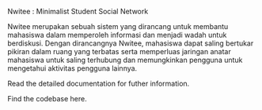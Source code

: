 Nwitee : Minimalist Student Social Network

Nwitee merupakan sebuah sistem yang dirancang untuk membantu mahasiswa dalam memperoleh informasi dan menjadi wadah untuk berdiskusi. Dengan dirancangnya Nwitee, mahasiswa dapat saling bertukar pikiran dalam ruang yang terbatas serta memperluas jaringan anatar mahasiswa untuk saling terhubung dan memungkinkan pengguna untuk mengetahui aktivitas pengguna lainnya.

Read the detailed documentation for futher information.

Find the codebase here.
